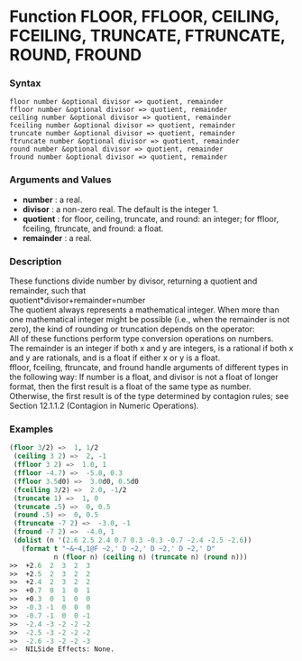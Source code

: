 <!-- Generated on 05/10/2020 by https://github.com/anto2oo/clhs-evolved -->

# Function FLOOR, FFLOOR, CEILING, FCEILING, TRUNCATE, FTRUNCATE, ROUND, FROUND

### Syntax
`floor number &optional divisor => quotient, remainder`  
`ffloor number &optional divisor => quotient, remainder`  
`ceiling number &optional divisor => quotient, remainder`  
`fceiling number &optional divisor => quotient, remainder`  
`truncate number &optional divisor => quotient, remainder`  
`ftruncate number &optional divisor => quotient, remainder`  
`round number &optional divisor => quotient, remainder`  
`fround number &optional divisor => quotient, remainder`  


### Arguments and Values
- **number** : a real.   
- **divisor** : a non-zero real. The default is the integer 1.   
- **quotient** : for floor, ceiling, truncate, and round: an integer; for ffloor, fceiling, ftruncate, and fround: a float.   
- **remainder** : a real.   


### Description
These functions divide number by divisor, returning a quotient and remainder, such that  
  quotient*divisor+remainder=number  
The quotient always represents a mathematical integer. When more than one mathematical integer might be possible (i.e., when the remainder is not zero), the kind of rounding or truncation depends on the operator:  
All of these functions perform type conversion operations on numbers.  
The remainder is an integer if both x and y are integers, is a rational if both x and y are rationals, and is a float if either x or y is a float.  
ffloor, fceiling, ftruncate, and fround handle arguments of different types in the following way: If number is a float, and divisor is not a float of longer format, then the first result is a float of the same type as number. Otherwise, the first result is of the type determined by contagion rules; see Section 12.1.1.2 (Contagion in Numeric Operations).



### Examples
```lisp 
(floor 3/2) =>  1, 1/2
 (ceiling 3 2) =>  2, -1
 (ffloor 3 2) =>  1.0, 1
 (ffloor -4.7) =>  -5.0, 0.3
 (ffloor 3.5d0) =>  3.0d0, 0.5d0
 (fceiling 3/2) =>  2.0, -1/2
 (truncate 1) =>  1, 0
 (truncate .5) =>  0, 0.5
 (round .5) =>  0, 0.5
 (ftruncate -7 2) =>  -3.0, -1
 (fround -7 2) =>  -4.0, 1
 (dolist (n '(2.6 2.5 2.4 0.7 0.3 -0.3 -0.7 -2.4 -2.5 -2.6))
   (format t "~&~4,1@F ~2,' D ~2,' D ~2,' D ~2,' D"
           n (floor n) (ceiling n) (truncate n) (round n)))
>>  +2.6  2  3  2  3
>>  +2.5  2  3  2  2
>>  +2.4  2  3  2  2
>>  +0.7  0  1  0  1
>>  +0.3  0  1  0  0
>>  -0.3 -1  0  0  0
>>  -0.7 -1  0  0 -1
>>  -2.4 -3 -2 -2 -2
>>  -2.5 -3 -2 -2 -2
>>  -2.6 -3 -2 -2 -3
=>  NILSide Effects: None.
```
